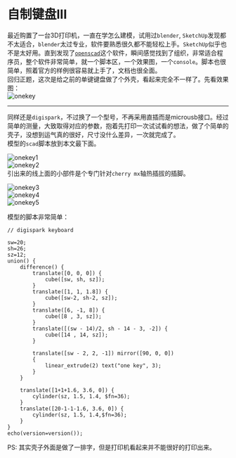# 自制键盘III

最近购置了一台3D打印机，一直在学怎么建模，试用过`blender`, `SketchUp`发现都不太适合，`blender`太过专业，软件要熟悉很久都不能轻松上手。`SketchUp`似乎也不是太好用。直到发现了[`openscad`](http://www.openscad.org/)这个软件，瞬间感觉找到了组织，非常适合程序员，整个软件非常简单，就一个脚本区，一个效果图，一个`console`。脚本也很简单，照着官方的样例很容易就上手了，文档也很全面。  
回归正题，这次是给之前的单键键盘做了个外壳，看起来完全不一样了。先看效果图：  
![onekey](/keyboard/onekey.jpg)  

---------  

同样还是`digispark`，不过换了一个型号，不再采用直插而是microusb接口。经过简单的测量，大致取得对应的参数，抱着先打印一次试试看的想法，做了个简单的壳子，没想到运气真的很好，尺寸没什么差异，一次就完成了。  
模型的`scad`脚本放到本文最下面。  

![onekey1](/keyboard/onekey1.jpg)  
![onekey2](/keyboard/onekey2.jpg)  
  引出来的线上面的小部件是个专门针对`cherry mx`轴热插拔的插脚。

![onekey3](/keyboard/onekey3.jpg)  
![onekey4](/keyboard/onekey4.jpg)  
![onekey5](/keyboard/onekey5.jpg)  

模型的脚本非常简单：

```scad
// digispark keyboard

sw=20;
sh=26;
sz=12;
union() {
    difference() {
        translate([0, 0, 0]) {
            cube([sw, sh, sz]);
        }
        translate([1, 1, 1.8]) {
            cube([sw-2, sh-2, sz]);
        }
        translate([6, -1, 8]) {
            cube([8 , 3, sz]);
        }
        translate([(sw - 14)/2, sh - 14 - 3, -2]) {
            cube([14 , 14, sz]);
        }
        
        translate([sw - 2, 2, -1]) mirror([90, 0, 0])
        {
            linear_extrude(2) text("one key", 3);
        } 
    }
    
    translate([1+1+1.6, 3.6, 0]) {
        cylinder(sz, 1.5, 1.4, $fn=36);
    }
    translate([20-1-1-1.6, 3.6, 0]) {
        cylinder(sz, 1.5, 1.4,$fn=36);
    }
}
echo(version=version());
```

PS: 其实壳子外面是做了一排字，但是打印机看起来并不能很好的打印出来。
